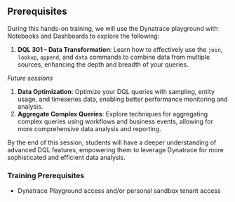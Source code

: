 ## Prerequisites

During this hands-on training, we will use the Dynatrace playground with Notebooks and Dashboards to explore the following:

1. **DQL 301 - Data Transformation**: Learn how to effectively use the `join`, `lookup`, `append`, and `data` commands to combine data from multiple sources, enhancing the depth and breadth of your queries.

*Future sessions*
1.	**Data Optimization**: Optimize your DQL queries with sampling, entity usage, and timeseries data, enabling better performance monitoring and analysis.
2.	**Aggregate Complex Queries**: Explore techniques for aggregating complex queries using workflows and business events, allowing for more comprehensive data analysis and reporting.

By the end of this session, students will have a deeper understanding of advanced DQL features, empowering them to leverage Dynatrace for more sophisticated and efficient data analysis.

### Training Prerequisites

* Dynatrace Playground access and/or personal sandbox tenant access
